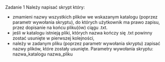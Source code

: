 Zadanie 1
Należy napisać skrypt który:
- zmamieni nazwy wszystkich plików we wskazanym katalogu (poprzez parametr wywołania
skryptu), do których użytkownik ma prawo zapisu, przez dopisanie na końcu pliku(ów) ciągu
.txt.
- jeśli w katalogu istnieją pliki, których nazwa kończy się .txt powinny zostać usunięte w
pierwszej kolejności,
- należy w zadanym pliku (poprzez parametr wywołania skryptu) zapisać nazwy plików, które
zostały usunięte.
Parametry wywołania skryptu:
nazwa_katalogu nazwa_pliku
